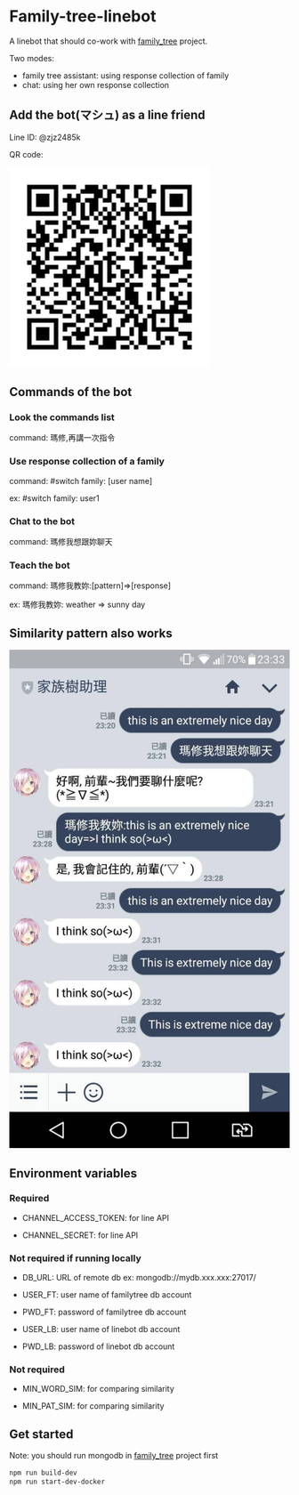 # Family-tree-linebot

A linebot that should co-work with [family_tree](https://github.com/HarkuLi/family_tree) project.

Two modes:

* family tree assistant: using response collection of family
* chat: using her own response collection

## Add the bot(マシュ) as a line friend

Line ID: @zjz2485k

QR code:

<img src="https://github.com/HarkuLi/family-tree-linebot/blob/master/img/linebot_QRcode.png?raw=true">

## Commands of the bot

### Look the commands list
  
command: 瑪修,再講一次指令
  
### Use response collection of a family

command: #switch family: [user name]

ex: #switch family: user1

### Chat to the bot

command: 瑪修我想跟妳聊天

### Teach the bot

command: 瑪修我教妳:[pattern]=>[response]

ex: 瑪修我教妳: weather => sunny day

## Similarity pattern also works

<img src="https://github.com/HarkuLi/family-tree-linebot/blob/master/img/similarity_demo.jpg?raw=true">

## Environment variables

### Required

* CHANNEL_ACCESS_TOKEN: for line API

* CHANNEL_SECRET: for line API

### Not required if running locally

* DB_URL: URL of remote db ex: mongodb://mydb.xxx.xxx:27017/

* USER_FT: user name of familytree db account

* PWD_FT: password of familytree db account

* USER_LB: user name of linebot db account

* PWD_LB: password of linebot db account

### Not required

* MIN_WORD_SIM: for comparing similarity

* MIN_PAT_SIM: for comparing similarity

## Get started

Note: you should run mongodb in [family_tree](https://github.com/HarkuLi/family_tree) project first

	npm run build-dev
	npm run start-dev-docker